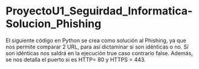 # ProyectoU1_Seguirdad_Informatica-Solucion_Phishing
El siguiente código en Python se crea como solución al Phishing, ya que nos permite comparar 2 URL, para así dictaminar si son idénticas o no. Sí son idénticas nos saldrá en la ejecución true caso contrario false. Además, se nos detalla el puerto si es HTTP= 80 y HTTPS = 443.
